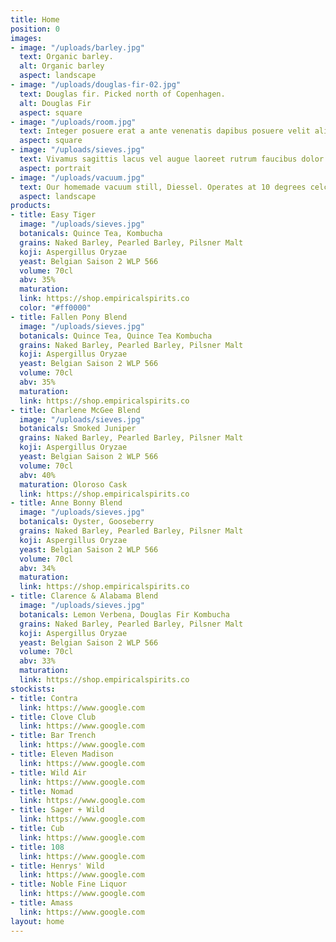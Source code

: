 ```yaml
---
title: Home
position: 0
images:
- image: "/uploads/barley.jpg"
  text: Organic barley.
  alt: Organic barley
  aspect: landscape
- image: "/uploads/douglas-fir-02.jpg"
  text: Douglas fir. Picked north of Copenhagen.
  alt: Douglas Fir
  aspect: square
- image: "/uploads/room.jpg"
  text: Integer posuere erat a ante venenatis dapibus posuere velit aliquet.
  aspect: square
- image: "/uploads/sieves.jpg"
  text: Vivamus sagittis lacus vel augue laoreet rutrum faucibus dolor auctor.
  aspect: portrait
- image: "/uploads/vacuum.jpg"
  text: Our homemade vacuum still, Diessel. Operates at 10 degrees celcius.
  aspect: landscape
products:
- title: Easy Tiger
  image: "/uploads/sieves.jpg"
  botanicals: Quince Tea, Kombucha
  grains: Naked Barley, Pearled Barley, Pilsner Malt
  koji: Aspergillus Oryzae
  yeast: Belgian Saison 2 WLP 566
  volume: 70cl
  abv: 35%
  maturation: 
  link: https://shop.empiricalspirits.co
  color: "#ff0000"
- title: Fallen Pony Blend
  image: "/uploads/sieves.jpg"
  botanicals: Quince Tea, Quince Tea Kombucha
  grains: Naked Barley, Pearled Barley, Pilsner Malt
  koji: Aspergillus Oryzae
  yeast: Belgian Saison 2 WLP 566
  volume: 70cl
  abv: 35%
  maturation: 
  link: https://shop.empiricalspirits.co
- title: Charlene McGee Blend
  image: "/uploads/sieves.jpg"
  botanicals: Smoked Juniper
  grains: Naked Barley, Pearled Barley, Pilsner Malt
  koji: Aspergillus Oryzae
  yeast: Belgian Saison 2 WLP 566
  volume: 70cl
  abv: 40%
  maturation: Oloroso Cask
  link: https://shop.empiricalspirits.co
- title: Anne Bonny Blend
  image: "/uploads/sieves.jpg"
  botanicals: Oyster, Gooseberry
  grains: Naked Barley, Pearled Barley, Pilsner Malt
  koji: Aspergillus Oryzae
  yeast: Belgian Saison 2 WLP 566
  volume: 70cl
  abv: 34%
  maturation: 
  link: https://shop.empiricalspirits.co
- title: Clarence & Alabama Blend
  image: "/uploads/sieves.jpg"
  botanicals: Lemon Verbena, Douglas Fir Kombucha
  grains: Naked Barley, Pearled Barley, Pilsner Malt
  koji: Aspergillus Oryzae
  yeast: Belgian Saison 2 WLP 566
  volume: 70cl
  abv: 33%
  maturation: 
  link: https://shop.empiricalspirits.co
stockists:
- title: Contra
  link: https://www.google.com
- title: Clove Club
  link: https://www.google.com
- title: Bar Trench
  link: https://www.google.com
- title: Eleven Madison
  link: https://www.google.com
- title: Wild Air
  link: https://www.google.com
- title: Nomad
  link: https://www.google.com
- title: Sager + Wild
  link: https://www.google.com
- title: Cub
  link: https://www.google.com
- title: 108
  link: https://www.google.com
- title: Henrys' Wild
  link: https://www.google.com
- title: Noble Fine Liquor
  link: https://www.google.com
- title: Amass
  link: https://www.google.com
layout: home
---
```


